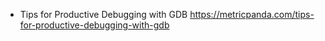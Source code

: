 - Tips for Productive Debugging with GDB https://metricpanda.com/tips-for-productive-debugging-with-gdb

